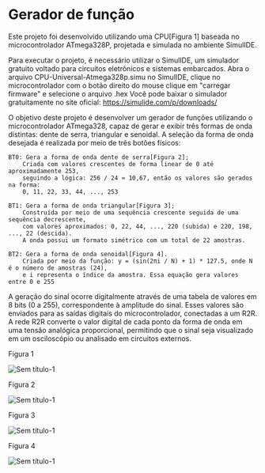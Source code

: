 # Gerador de função
Este projeto foi desenvolvido utilizando uma CPU[Figura 1] baseada no microcontrolador ATmega328P, projetada e simulada no ambiente SimulIDE.

Para executar o projeto, é necessário utilizar o SimulIDE, um simulador gratuito voltado para circuitos eletrônicos e sistemas embarcados. Abra o arquivo CPU-Universal-Atmega328p.simu no SimulIDE, clique no microcontrolador com o botão direito do mouse clique em "carregar firmware" e selecione o arquivo .hex
Você pode baixar o simulador gratuitamente no site oficial: https://simulide.com/p/downloads/

O objetivo deste projeto é desenvolver um gerador de funções utilizando o microcontrolador ATmega328, capaz de gerar e exibir três formas de onda distintas: dente de serra, triangular e senoidal. A seleção da forma de onda desejada é realizada por meio de três botões físicos:

    BT0: Gera a forma de onda dente de serra[Figura 2];
        Criada com valores crescentes de forma linear de 0 até aproximadamente 253,
        seguindo a lógica: 256 / 24 ≈ 10,67, então os valores são gerados na forma:
        0, 11, 22, 33, 44, ..., 253

    BT1: Gera a forma de onda triangular[Figura 3];
        Construída por meio de uma sequência crescente seguida de uma sequência decrescente,
        com valores aproximados: 0, 22, 44, ..., 220 (subida) e 220, 198, ..., 22 (descida).
        A onda possui um formato simétrico com um total de 22 amostras.

    BT2: Gera a forma de onda senoidal[Figura 4].
        Criada por meio da função: y = (sin(2πi / N) + 1) * 127.5, onde N é o número de amostras (24),
        e i representa o índice da amostra. Essa equação gera valores entre 0 e 255

A geração do sinal ocorre digitalmente através de uma tabela de valores em 8 bits (0 a 255), correspondente à amplitude do sinal. Esses valores são enviados para as saídas digitais do microcontrolador, conectadas a um R2R. A rede R2R converte o valor digital de cada ponto da forma de onda em uma tensão analógica proporcional, permitindo que o sinal seja visualizado em um osciloscópio ou analisado em circuitos externos.


Figura 1

![Sem título-1](https://github.com/user-attachments/assets/3d961b83-1f1e-4424-b1d4-4e2bc2262703)

Figura 2

![Sem título-1](https://github.com/user-attachments/assets/a685e367-c78b-4e54-bd46-f1602e2fa7ae)

Figura 3

![Sem título-1](https://github.com/user-attachments/assets/47388ceb-b033-45af-8c18-2acdeb5c1945)

Figura 4

![Sem título-1](https://github.com/user-attachments/assets/104abd0d-0522-4c45-bb97-8d97db78bcc8)


